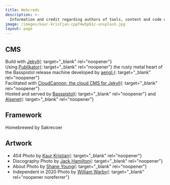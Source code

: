 ```yaml
---
title: Webcreds
description: >-
  Information and credit regarding authors of tools, content and code used to build this website.
image: /images/kaur-kristjan-cppf4w5pb1c-unsplash.jpg
layout: page
---
```


## CMS

Build with [Jekyll](https://jekyllrb.com/){: target="_blank" rel="noopener"}<br>Using [Publikator](https://github.com/terminalnetwork/publikator){: target="_blank" rel="noopener"} the rusty metal heart of the Basspistol release machine developed by [aengl.](https://github.com/terminalnetwork/publikator/commits?author=aengl){: target="_blank" rel="noopener"}<br>Facilitated with [CloudCannon, the cloud CMS for Jekyll](https://cloudcannon.com/){: target="_blank" rel="noopener"}<br>Hosted and served by [Basspistol](https://basspistol.com){: target="_blank" rel="noopener"} and [Alsenet](https://www.alsenet.com){: target="_blank" rel="noopener"}

## Framework

Homebrewed by Sakrecoer

## Artwork

* 404 Photo by [Kaur Kristjan](https://unsplash.com/@badgerblack?utm_source=unsplash&amp;utm_medium=referral&amp;utm_content=creditCopyText){: target="_blank" rel="noopener"}
* Discography Photo by [Jack Hamilton](https://unsplash.com/@jacc?utm_source=unsplash&amp;utm_medium=referral&amp;utm_content=creditCopyText){: target="_blank" rel="noopener"}
* About Photo by [Shane Young](https://unsplash.com/@shane_young?utm_source=unsplash&amp;utm_medium=referral&amp;utm_content=creditCopyText){: target="_blank" rel="noopener"}
* Independent in 2020 Photo by [William Warby](https://unsplash.com/@wwarby){: target="_blank" rel="noopener noreferrer"}